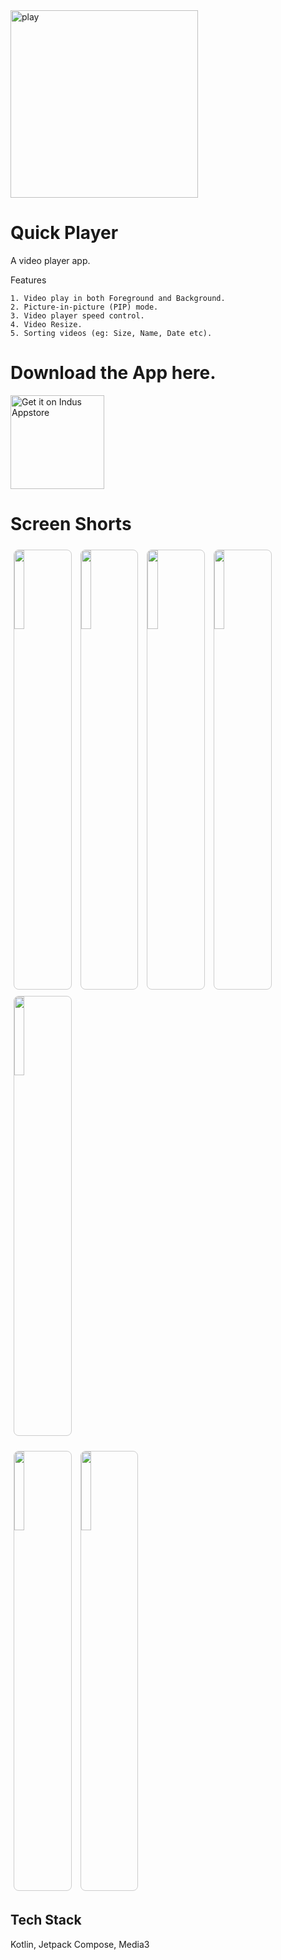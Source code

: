 
<img src="https://github.com/user-attachments/assets/0dce2ba0-6b7a-430b-b0f9-0fa73effa672" alt="play" height="300"/>

# Quick Player

A video player app.

Features 

    1. Video play in both Foreground and Background.
    2. Picture-in-picture (PIP) mode.
    3. Video player speed control.
    4. Video Resize.
    5. Sorting videos (eg: Size, Name, Date etc).


# Download the App here.

<a href="https://indusapp.store/qyqaxbtn" target="_blank" rel="noopener noreferrer">
  <img alt="Get it on Indus Appstore" src="https://docstore.indusappstore.com/public/external/developerdashboard-static/badge-black-background-english.png" width="150"/>
</a>

    

# Screen Shorts

<p>
  <img src="https://github.com/user-attachments/assets/a0302a6c-8407-45ad-a5fc-785ddb040cc2" width="18%" style="border:1px solid #ccc; border-radius:8px; margin:5px;" />
  <img src="https://github.com/user-attachments/assets/1605bc1e-c8a7-464b-93ad-e86e811bfdbe" width="18%" style="border:1px solid #ccc; border-radius:8px; margin:5px;" />
  <img src="https://github.com/user-attachments/assets/5a1bc797-aad5-4966-b91b-f13ca89e3928" width="18%" style="border:1px solid #ccc; border-radius:8px; margin:5px;" />
  <img src="https://github.com/user-attachments/assets/25cf0a5c-f50a-4893-97dc-c389880731a0" width="18%" style="border:1px solid #ccc; border-radius:8px; margin:5px;" />
  <img src="https://github.com/user-attachments/assets/b6d8964d-2da6-4c50-8b44-393e5cc726c1" width="18%" style="border:1px solid #ccc; border-radius:8px; margin:5px;" />
</p>
<p>
  <img src="https://github.com/user-attachments/assets/d2a94895-25fb-4ed3-a904-9af63ecac30f" width="18%" style="border:1px solid #ccc; border-radius:8px; margin:5px;" />
  <img src="https://github.com/user-attachments/assets/83b65fb0-82bf-4963-b364-6c5a057cd6d0" width="18%" style="border:1px solid #ccc; border-radius:8px; margin:5px;" />
</p>




## Tech Stack

Kotlin, Jetpack Compose, Media3

